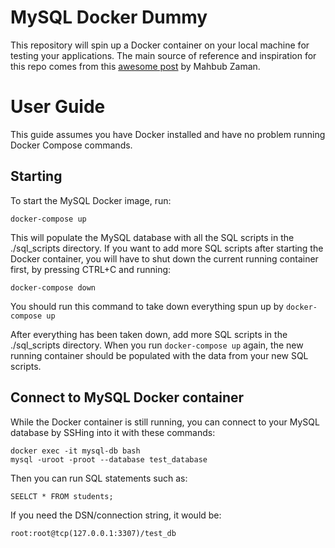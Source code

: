 # MySQL Docker Dummy
This repository will spin up a Docker container on your local machine for testing your applications. The main source of reference and inspiration for this repo comes from this [awesome post](https://towardsdatascience.com/how-to-run-mysql-using-docker-ed4cebcd90e4
) by Mahbub Zaman.

# User Guide

This guide assumes you have Docker installed and have no problem running Docker Compose commands.

## Starting
To start the MySQL Docker image, run:

```
docker-compose up
```

This will populate the MySQL database with all the SQL scripts in the ./sql_scripts directory. If you want to add more SQL scripts after starting the Docker container, you will have to shut down the current running container first, by pressing CTRL+C and running:

```
docker-compose down
```

You should run this command to take down everything spun up by ```docker-compose up```

After everything has been taken down, add more SQL scripts in the ./sql_scripts directory. When you run ```docker-compose up``` again, the new running container should be populated with the data from your new SQL scripts.

## Connect to MySQL Docker container
While the Docker container is still running, you can connect to your MySQL database by SSHing into it with these commands:
```
docker exec -it mysql-db bash
mysql -uroot -proot --database test_database
```

Then you can run SQL statements such as:
```
SEELCT * FROM students;
```

If you need the DSN/connection string, it would be:
```
root:root@tcp(127.0.0.1:3307)/test_db
```